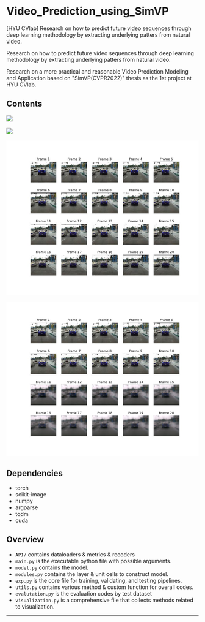 # Video_Prediction_using_SimVP
[HYU CVlab] Research on how to predict future video sequences through deep learning methodology by extracting underlying patters from natural video.

Research on how to predict future video sequences through deep learning methodology by extracting underlying patters from natural video.

Research on a more practical and reasonable Video Prediction Modeling and Application based on "SimVP(CVPR2022)" thesis as the 1st project at HYU CVlab.

## Contents
<p align="left"><img src = "figure/230317_OG_SimVP_caltech_300/multi_f_true1.gif" width = '600'/></p>
<p align="left"><img src = "figure/230317_OG_SimVP_caltech_300/multi_f_pred1.gif" width = '600'/></p>
<p align="left"><img src = "figure/230317_OG_SimVP_caltech_300/multi_f_true0.jpg" width = '600'/></p>
<p align="left"><img src = "figure/230317_OG_SimVP_caltech_300/multi_f_pred0.jpg" width = '600'/></p>

## Dependencies
* torch
* scikit-image
* numpy
* argparse
* tqdm
* cuda

## Overview

* `API/` contains dataloaders & metrics & recoders
* `main.py` is the executable python file with possible arguments.
* `model.py` contains the model.
* `modules.py` contains the layer & unit cells to construct model.
* `exp.py` is the core file for training, validating, and testing pipelines.
* `utils.py` contains various method & custom function for overall codes.
* `evalutation.py` is the evaluation codes by test dataset   
* `visualization.py` is a comprehensive file that collects methods related to visualization.

---------
